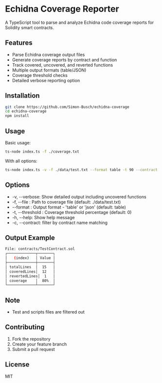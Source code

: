 # Echidna Coverage Reporter

A TypeScript tool to parse and analyze Echidna code coverage reports for Solidity smart contracts.

## Features

- Parse Echidna coverage output files
- Generate coverage reports by contract and function
- Track covered, uncovered, and reverted functions
- Multiple output formats (table/JSON)
- Coverage threshold checks
- Detailed verbose reporting option

## Installation

```bash
git clone https://github.com/Simon-Busch/echidna-coverage
cd echidna-coverage
npm install
```
## Usage

Basic usage:
```bash
ts-node index.ts -f ./coverage.txt
```

With all options:

```bash
ts-node index.ts -v -f ./data/test.txt --format table -t 90 --contract TestContract.sol
```

## Options
- -v, --verbose: Show detailed output including uncovered functions
- -f, --file <path>: Path to coverage file (default: ./data/test.txt)
- --format <type>: Output format - 'table' or 'json' (default: table)
- -t, --threshold <n>: Coverage threshold percentage (default: 0)
- -h, --help: Show help message
- -c, --contract: filter by contract name matching

## Output Example

```bash
File: contracts/TestContract.sol
┌─────────────┬───────┐
│   (index)   │ Value │
├─────────────┼───────┤
│ totalLines  │  15   │
│ coveredLines│  12   │
│ revertedLines│  1   │
│ coverage    │  80%  │
└─────────────┴───────┘
```

## Note

- Test and scripts files are filtered out

## Contributing

1. Fork the repository
2. Create your feature branch
3. Submit a pull request

## License

MIT
